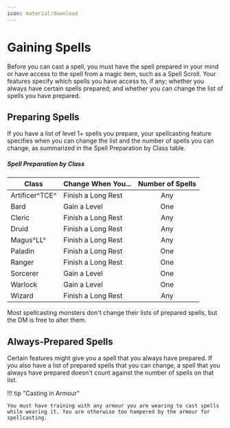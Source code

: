 ```yaml
---
icon: material/download
---
```


# Gaining Spells

Before you can cast a spell, you must have the spell prepared in your mind or have access to the spell from a magic item, such as a Spell Scroll. Your features specify which spells you have access to, if any; whether you always have certain spells prepared; and whether you can change the list of spells you have prepared.

## Preparing Spells

If you have a list of level 1+ spells you prepare, your spellcasting feature specifies when you can change the list and the number of spells you can change, as summarized in the Spell Preparation by Class table.

##### Spell Preparation by Class

| Class | Change When You... | Number of Spells |
|---|---|:-:|
| Artificer^TCE^ | Finish a Long Rest | Any |
| Bard | Gain a Level | One |
| Cleric | Finish a Long Rest | Any |
| Druid | Finish a Long Rest | Any |
| Magus^LL^ | Finish a Long Rest | Any |
| Paladin | Finish a Long Rest | One |
| Ranger | Finish a Long Rest | One |
| Sorcerer | Gain a Level | One |
| Warlock | Gain a Level | One |
| Wizard | Finish a Long Rest | Any |

Most spellcasting monsters don't change their lists of prepared spells, but the DM is free to alter them.

## Always-Prepared Spells

Certain features might give you a spell that you always have prepared. If you also have a list of prepared spells that you can change, a spell that you always have prepared doesn't count against the number of spells on that list.

!!! tip "Casting in Armour"

    You must have training with any armour you are wearing to cast spells while wearing it. You are otherwise too hampered by the armour for spellcasting.

